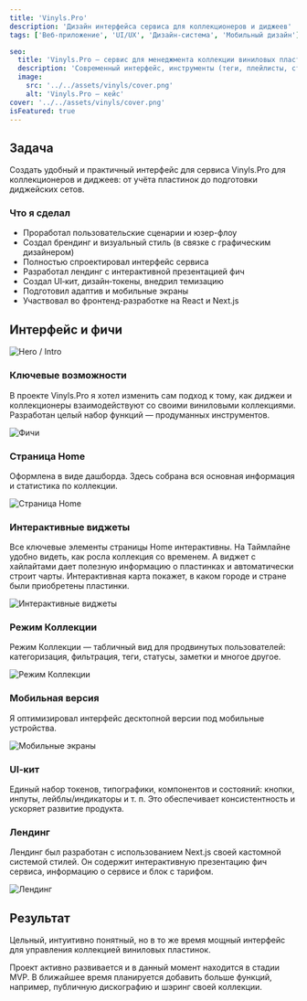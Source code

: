 ```yaml
---
title: 'Vinyls.Pro'
description: 'Дизайн интерфейса сервиса для коллекционеров и диджеев'
tags: ['Веб‑приложение', 'UI/UX', 'Дизайн‑система', 'Мобильный дизайн']

seo:
  title: 'Vinyls.Pro — сервис для менеджмента коллекции виниловых пластинок: теги, плейлисты, статусы, авто BPM'
  description: 'Современный интерфейс, инструменты (теги, плейлисты, статусы, массовое редактирование), авто BPM и мобильная версия.'
  image:
    src: '../../assets/vinyls/cover.png'
    alt: 'Vinyls.Pro — кейс'
cover: '../../assets/vinyls/cover.png'
isFeatured: true
---
```


## Задача

Создать удобный и практичный интерфейс для сервиса Vinyls.Pro для коллекционеров и диджеев: от учёта пластинок до подготовки диджейских сетов.

### Что я сделал

- Проработал пользовательские сценарии и юзер-флоу
- Создал брендинг и визуальный стиль (в связке с графическим дизайнером)
- Полностью спроектировал интерфейс сервиса
- Разработал лендинг с интерактивной презентацией фич
- Создал UI‑кит, дизайн‑токены, внедрил темизацию
- Подготовил адаптив и мобильные экраны
- Участвовал во фронтенд-разработке на React и Next.js

## Интерфейс и фичи

![Hero / Intro](../../assets/vinyls/intro.png)

### Ключевые возможности

В проекте Vinyls.Pro я хотел изменить сам подход к тому, как диджеи и коллекционеры взаимодействуют со своими виниловыми коллекциями. Разработан целый набор функций — продуманных инструментов.

![Фичи](../../assets/vinyls/features.png)

### Страница Home

Оформлена в виде дашборда. Здесь собрана вся основная информация и статистика по коллекции.

![Страница Home](../../assets/vinyls/home.png)

### Интерактивные виджеты

Все ключевые элементы страницы Home интерактивны. На Таймлайне удобно видеть, как росла коллекция со временем. А виджет с хайлайтами дает полезную информацию о пластинках и автоматически строит чарты. Интерактивная карта покажет, в каком городе и стране были приобретены пластинки.

![Интерактивные виджеты](../../assets/vinyls/widgets.png)

### Режим Коллекции

Режим Коллекции — табличный вид для продвинутых пользователей: категоризация, фильтрация, теги, статусы, заметки и многое другое.

![Режим Коллекции](../../assets/vinyls/collection.png)

### Мобильная версия

Я оптимизировал интерфейс десктопной версии под мобильные устройства.

![Мобильные экраны](../../assets/vinyls/mobile.png)

### UI‑кит

Единый набор токенов, типографики, компонентов и состояний: кнопки, инпуты, лейблы/индикаторы и т. п. Это обеспечивает консистентность и ускоряет развитие продукта.

### Лендинг

Лендинг был разработан с использованием Next.js своей кастомной системой стилей. Он содержит интерактивную презентацию фич сервиса, информацию о сервисе и блок с тарифом.

![Лендинг](../../assets/vinyls/landing.png)

## Результат

Цельный, интуитивно понятный, но в то же время мощный интерфейс для управления коллекцией виниловых пластинок.

Проект активно развивается и в данный момент находится в стадии MVP. В ближайшее время планируется добавить больше функций, например, публичную дискографию и шэринг своей коллекции.
